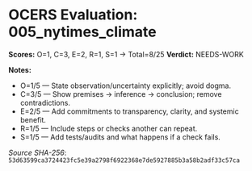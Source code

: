 # OCERS Evaluation: 005_nytimes_climate

**Scores:** O=1, C=3, E=2, R=1, S=1 → Total=8/25
**Verdict:** NEEDS-WORK

**Notes:**
- O=1/5 — State observation/uncertainty explicitly; avoid dogma.
- C=3/5 — Show premises → inference → conclusion; remove contradictions.
- E=2/5 — Add commitments to transparency, clarity, and systemic benefit.
- R=1/5 — Include steps or checks another can repeat.
- S=1/5 — Add tests/audits and what happens if a check fails.

_Source SHA-256_: `53d63599ca3724423fc5e39a2798f6922368e7de5927885b3a58b2adf33c57ca`
